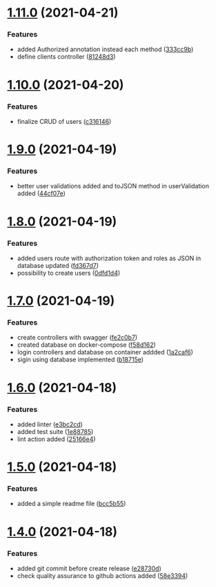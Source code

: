 # [1.11.0](https://github.com/dgmike/hermes/compare/v1.10.0...v1.11.0) (2021-04-21)


### Features

* added Authorized annotation instead each method ([333cc9b](https://github.com/dgmike/hermes/commit/333cc9b73aaead7e4ef1cc8d50324ea6c6742394))
* define clients controller ([81248d3](https://github.com/dgmike/hermes/commit/81248d329372e230ba4de582081f0cdbd30ec593))

# [1.10.0](https://github.com/dgmike/hermes/compare/v1.9.0...v1.10.0) (2021-04-20)


### Features

* finalize CRUD of users ([c316146](https://github.com/dgmike/hermes/commit/c316146b0971a50f02efcd5e2d1f440fd5152187))

# [1.9.0](https://github.com/dgmike/hermes/compare/v1.8.0...v1.9.0) (2021-04-19)


### Features

* better user validations added and toJSON method in userValidation added ([44cf07e](https://github.com/dgmike/hermes/commit/44cf07eb40e1e1f06dd9c377f56c98227a3178a8))

# [1.8.0](https://github.com/dgmike/hermes/compare/v1.7.0...v1.8.0) (2021-04-19)


### Features

* added users route with authorization token and roles as JSON in database updated ([fd367d7](https://github.com/dgmike/hermes/commit/fd367d7a66a271e3c6aba0e8ab8a40aabdebcaad))
* possibility to create users ([0dfd1d4](https://github.com/dgmike/hermes/commit/0dfd1d408618bdde4fe01386f924409e073581da))

# [1.7.0](https://github.com/dgmike/hermes/compare/v1.6.0...v1.7.0) (2021-04-19)


### Features

* create controllers with swagger ([fe2c0b7](https://github.com/dgmike/hermes/commit/fe2c0b7a8ffabc3c59dae76de492ec25e4e755a9))
* created database on docker-compose ([f58d162](https://github.com/dgmike/hermes/commit/f58d1625d75f5fdcde4bff7d1c88c1611da92ac2))
* login controllers and database on container addded ([1a2caf6](https://github.com/dgmike/hermes/commit/1a2caf629087fb2f926fd158677c6e9a39357ed3))
* sigin using database implemented ([b18715e](https://github.com/dgmike/hermes/commit/b18715ea5a0483a180c490872e030ff4b3905c17))

# [1.6.0](https://github.com/dgmike/hermes/compare/v1.5.0...v1.6.0) (2021-04-18)


### Features

* added linter ([e3bc2cd](https://github.com/dgmike/hermes/commit/e3bc2cd152023c1bb584fd2f76b32944a976be16))
* added test suite ([1e88785](https://github.com/dgmike/hermes/commit/1e887850fcb37172396078d7224de27c2bcc5064))
* lint action added ([25166e4](https://github.com/dgmike/hermes/commit/25166e45e1b756d1fdebcfebf25638b5db7ec99f))

# [1.5.0](https://github.com/dgmike/hermes/compare/v1.4.0...v1.5.0) (2021-04-18)


### Features

* added a simple readme file ([bcc5b55](https://github.com/dgmike/hermes/commit/bcc5b55be6eee4dc85d303618729aa1dd41566b2))

# [1.4.0](https://github.com/dgmike/hermes/compare/v1.3.0...v1.4.0) (2021-04-18)


### Features

* added git commit before create release ([e28730d](https://github.com/dgmike/hermes/commit/e28730dbfe44f5b41a0930eb0bc42586d4a2d62a))
* check quality assurance to github actions added ([58e3394](https://github.com/dgmike/hermes/commit/58e33946deb4cf29591a27de93e6e4ad50f0e78d))
